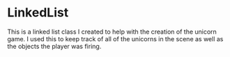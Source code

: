 # LinkedList
This is a linked list class I created to help with the creation of the unicorn game. I used this to keep track of all of the unicorns in the scene as well as the objects the player was firing.
